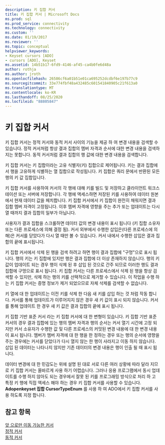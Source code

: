 ```yaml
---
description: 키 집합 커서
title: 키 집합 커서 | Microsoft Docs
ms.prod: sql
ms.prod_service: connectivity
ms.technology: connectivity
ms.custom: ''
ms.date: 01/19/2017
ms.reviewer: ''
ms.topic: conceptual
helpviewer_keywords:
- Keyset cursors [ADO]
- cursors [ADO], Keyset
ms.assetid: 14b51b17-6fd9-4146-af45-ca4b0fe6d48a
author: rothja
ms.author: jroth
ms.openlocfilehash: 26586cf6a01b51e01ca695252dcdbf6e197b77c9
ms.sourcegitcommit: 33e774fbf48a432485c601541840905c21f613a0
ms.translationtype: MT
ms.contentlocale: ko-KR
ms.lasthandoff: 08/25/2020
ms.locfileid: "88805847"
---
```

# <a name="keyset-cursors"></a>키 집합 커서
키 집합 커서는 정적 커서와 동적 커서 사이의 기능을 제공 하 여 변경 내용을 검색할 수 있습니다. 정적 커서처럼 항상 결과 집합의 멤버 자격과 순서에 대한 변경 내용을 검색하지는 못합니다. 동적 커서처럼 결과 집합의 행 값에 대한 변경 내용을 검색합니다.  
  
 키 집합 커서는 키 집합이라는 고유 식별자(키) 집합으로 제어됩니다. 키는 결과 집합에서 행을 고유하게 식별하는 열 집합으로 작성됩니다. 키 집합은 쿼리 문에서 반환된 모든 행의 키 값 집합입니다.  
  
 키 집합 커서를 사용하여 커서의 각 행에 대해 키를 빌드 및 저장하고 클라이언트 워크스테이션 또는 서버에 저장합니다. 각 행에 액세스하면 저장된 키를 사용하여 데이터 원본에서 현재 데이터 값을 페치합니다. 키 집합 커서에서 키 집합이 완전히 채워지면 결과 집합 멤버 자격이 고정됩니다. 이후 멤버 자격에 영향을 주는 추가 또는 업데이트는 다시 열 때까지 결과 집합의 일부가 아닙니다.  
  
 사용자가 결과 집합을 스크롤하면 데이터 값의 변경 내용이 표시 됩니다 (키 집합 소유자 또는 다른 프로세스에 의해 결정 됨). 커서 외부에서 수행한 삽입은(다른 프로세스에 의해)은 커서를 닫았다가 다시 열 때만 볼 수 있습니다. 커서 내에서 수행한 삽입은 결과 집합의 끝에 표시됩니다.  
  
 키 집합 커서에서 삭제 된 행을 검색 하려고 하면 행이 결과 집합에 "구멍"으로 표시 됩니다. 행의 키는 키 집합에 있지만 행은 결과 집합에 더 이상 존재하지 않습니다. 행의 키 값이 업데이트 되는 경우 행이 삭제 된 후 삽입 된 것으로 간주 되므로 이러한 행도 결과 집합에 구멍으로 표시 됩니다. 키 집합 커서는 다른 프로세스에서 삭제 된 행을 항상 검색할 수 있지만, 삭제 하는 행의 키를 선택적으로 제거할 수 있습니다. 이 작업을 수행 하는 키 집합 커서는 증명 정보가 제거 되었으므로 자체 삭제를 검색할 수 없습니다.  
  
 키 열에 대 한 업데이트는 이전 키를 삭제 한 다음 새 키를 삽입 하는 것 처럼 작동 합니다. 커서를 통해 업데이트가 이루어지지 않은 경우 새 키 값이 표시 되지 않습니다. 커서를 통해 업데이트 한 경우 새 키 값은 결과 집합의 끝에 표시 됩니다.  
  
 키 집합 기반 표준 커서 라는 키 집합 커서에 대 한 변형이 있습니다. 키 집합 기반 표준 커서의 경우 결과 집합에 있는 행의 멤버 자격과 행의 순서는 커서 열기 시간에 고정 되지만 커서 소유자가 수행한 값 및 다른 프로세스의 커밋된 변경 내용에 대 한 변경 내용이 표시 됩니다. 멤버가 멤버 자격에 대 한 행을 한 정하는 경우 또는 행의 순서에 영향을 주는 경우에는 커서를 닫았다가 다시 열지 않는 한 행이 사라지고 이동 하지 않습니다. 삽입 된 데이터는 나타나지 않지만 기존 데이터의 변경 내용은 행이 인출 될 때 표시 됩니다.  
  
 데이터 변경에 대 한 민감도는 위에 설명 된 대로 서로 다른 여러 상황에 따라 달라 지므로 키 집합 커서는 올바르게 사용 하기 어렵습니다. 그러나 응용 프로그램에서 동시 업데이트를 수행 하지 않아도 되는 경우에서 잘못 된 키를 프로그래밍 방식으로 처리 하 고 특정 키 행에 직접 액세스 해야 하는 경우 키 집합 커서를 사용할 수 있습니다. **Adopenkeyset 집합 CursorTypeEnum** 를 사용 하 여 ADO에서 키 집합 커서를 사용 하도록 지정 합니다.  
  
## <a name="see-also"></a>참고 항목  
 [앞 으로만 이동 가능한 커서](./forward-only-cursors.md)   
 [정적 커서](./static-cursors.md)   
 [동적 커서](./dynamic-cursors.md)
